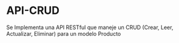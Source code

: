 # API-CRUD
Se Implementa una API RESTful que maneje un CRUD (Crear, Leer, Actualizar, Eliminar) para un modelo Producto
